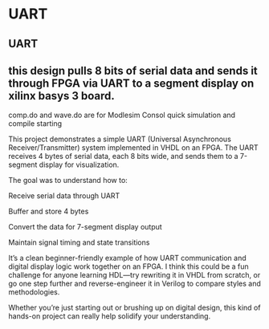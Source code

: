 # UART
UART
-----
this design pulls 8 bits of serial data
and sends it through FPGA via UART to a segment display
on xilinx basys 3 board.
------
comp.do and wave.do are for Modlesim Consol quick simulation and compile starting


This project demonstrates a simple UART (Universal Asynchronous Receiver/Transmitter) system implemented in VHDL on an FPGA. The UART receives 4 bytes of serial data, each 8 bits wide, and sends them to a 7-segment display for visualization.



The goal was to understand how to:

Receive serial data through UART

Buffer and store 4 bytes

Convert the data for 7-segment display output

Maintain signal timing and state transitions



It’s a clean beginner-friendly example of how UART communication and digital display logic work together on an FPGA. I think this could be a fun challenge for anyone learning HDL—try rewriting it in VHDL from scratch, or go one step further and reverse-engineer it in Verilog to compare styles and methodologies.



Whether you’re just starting out or brushing up on digital design, this kind of hands-on project can really help solidify your understanding.
